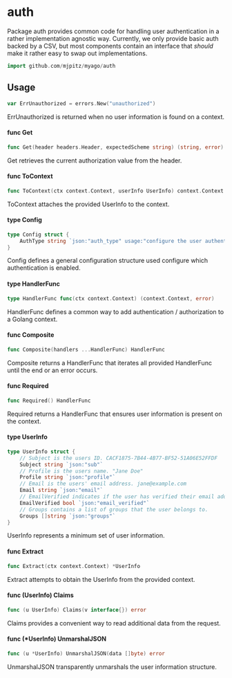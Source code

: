 # auth

Package auth provides common code for handling user authentication in a rather
implementation agnostic way. Currently, we only provide basic auth backed by a
CSV, but most components contain an interface that _should_ make it rather easy
to swap out implementations.

```go
import github.com/mjpitz/myago/auth
```

## Usage

```go
var ErrUnauthorized = errors.New("unauthorized")
```

ErrUnauthorized is returned when no user information is found on a context.

#### func Get

```go
func Get(header headers.Header, expectedScheme string) (string, error)
```

Get retrieves the current authorization value from the header.

#### func ToContext

```go
func ToContext(ctx context.Context, userInfo UserInfo) context.Context
```

ToContext attaches the provided UserInfo to the context.

#### type Config

```go
type Config struct {
	AuthType string `json:"auth_type" usage:"configure the user authentication type to use"`
}
```

Config defines a general configuration structure used configure which
authentication is enabled.

#### type HandlerFunc

```go
type HandlerFunc func(ctx context.Context) (context.Context, error)
```

HandlerFunc defines a common way to add authentication / authorization to a
Golang context.

#### func Composite

```go
func Composite(handlers ...HandlerFunc) HandlerFunc
```

Composite returns a HandlerFunc that iterates all provided HandlerFunc until the
end or an error occurs.

#### func Required

```go
func Required() HandlerFunc
```

Required returns a HandlerFunc that ensures user information is present on the
context.

#### type UserInfo

```go
type UserInfo struct {
	// Subject is the users ID. CACF1875-7B44-4B77-BF52-51A06E52FFDF
	Subject string `json:"sub"`
	// Profile is the users name. "Jane Doe"
	Profile string `json:"profile"`
	// Email is the users' email address. jane@example.com
	Email string `json:"email"`
	// EmailVerified indicates if the user has verified their email address.
	EmailVerified bool `json:"email_verified"`
	// Groups contains a list of groups that the user belongs to.
	Groups []string `json:"groups"`
}
```

UserInfo represents a minimum set of user information.

#### func Extract

```go
func Extract(ctx context.Context) *UserInfo
```

Extract attempts to obtain the UserInfo from the provided context.

#### func (UserInfo) Claims

```go
func (u UserInfo) Claims(v interface{}) error
```

Claims provides a convenient way to read additional data from the request.

#### func (\*UserInfo) UnmarshalJSON

```go
func (u *UserInfo) UnmarshalJSON(data []byte) error
```

UnmarshalJSON transparently unmarshals the user information structure.
